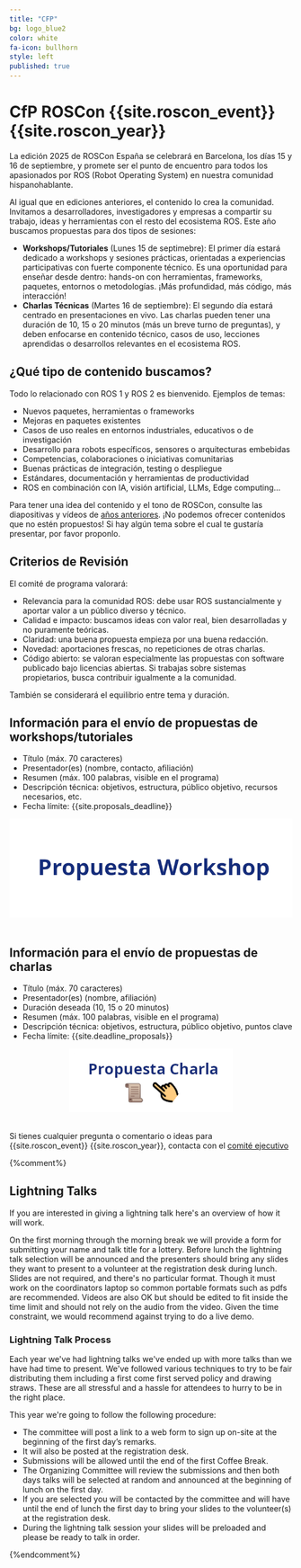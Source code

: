 ```yaml
---
title: "CFP"
bg: logo_blue2
color: white
fa-icon: bullhorn
style: left
published: true
---
```


# CfP ROSCon {{site.roscon_event}} {{site.roscon_year}} 


La edición 2025 de ROSCon España se celebrará en Barcelona, los días 15 y 16 de septiembre, y promete ser el punto de encuentro para todos los apasionados por ROS (Robot Operating System) en nuestra comunidad hispanohablante. 

Al igual que en ediciones anteriores, el contenido lo crea la comunidad. Invitamos a desarrolladores, investigadores y empresas a compartir su trabajo, ideas y herramientas con el resto del ecosistema ROS. Este año buscamos propuestas para dos tipos de sesiones: 
- **Workshops/Tutoriales** (Lunes 15 de septimebre): El primer día estará dedicado a workshops y sesiones prácticas, orientadas a experiencias participativas con fuerte componente técnico. Es una oportunidad para enseñar desde dentro: hands-on con herramientas, frameworks, paquetes, entornos o metodologías. ¡Más profundidad, más código, más interacción! 
- **Charlas Técnicas** (Martes 16 de septiembre): El segundo día estará centrado en presentaciones en vivo. Las charlas pueden tener una duración de 10, 15 o 20 minutos (más un breve turno de preguntas), y deben enfocarse en contenido técnico, casos de uso, lecciones aprendidas o desarrollos relevantes en el ecosistema ROS. 

## ¿Qué tipo de contenido buscamos? 

Todo lo relacionado con ROS 1 y ROS 2 es bienvenido. Ejemplos de temas: 

* Nuevos paquetes, herramientas o frameworks 
* Mejoras en paquetes existentes 
* Casos de uso reales en entornos industriales, educativos o de investigación 
* Desarrollo para robots específicos, sensores o arquitecturas embebidas 
* Competencias, colaboraciones o iniciativas comunitarias 
* Buenas prácticas de integración, testing o despliegue 
* Estándares, documentación y herramientas de productividad 
* ROS en combinación con IA, visión artificial, LLMs, Edge computing… 

Para tener una idea del contenido y el tono de ROSCon, consulte las diapositivas y vídeos de [años anteriores](https://www.youtube.com/@ROSConEspana).
¡No podemos ofrecer contenidos que no estén propuestos! Si hay algún tema sobre el cual te gustaría presentar, por favor proponlo.


## Criterios de Revisión
El comité de programa valorará: 

* Relevancia para la comunidad ROS: debe usar ROS sustancialmente y aportar valor a un público diverso y técnico. 
* Calidad e impacto: buscamos ideas con valor real, bien desarrolladas y no puramente teóricas. 
* Claridad: una buena propuesta empieza por una buena redacción. 
* Novedad: aportaciones frescas, no repeticiones de otras charlas. 
* Código abierto: se valoran especialmente las propuestas con software publicado bajo licencias abiertas. Si trabajas sobre sistemas propietarios, busca contribuir igualmente a la comunidad. 

También se considerará el equilibrio entre tema y duración. 

## Información para el envío de propuestas de workshops/tutoriales

* Título (máx. 70 caracteres) 
* Presentador(es) (nombre, contacto, afiliación) 
* Resumen (máx. 100 palabras, visible en el programa) 
* Descripción técnica: objetivos, estructura, público objetivo, recursos necesarios, etc. 
* Fecha límite: {{site.proposals_deadline}} 

<!-- <center>
<a href="https://forms.gle/5mdGtLXuq3f186r1A"><img src="./img/workshop.png" class="workshop-img" alt="Propuesta Workshop" style="width:30%"/></a>
</center> -->

<center>
<a href=""><img src="./img/workshop.png" class="workshop-img" alt="Propuesta Workshop"/></a>
</center>
<br>

## Información para el envío de propuestas de charlas

* Título (máx. 70 caracteres) 
* Presentador(es) (nombre, afiliación) 
* Duración deseada (10, 15 o 20 minutos) 
* Resumen (máx. 100 palabras, visible en el programa) 
* Descripción técnica: objetivos, estructura, público objetivo, puntos clave 
* Fecha límite: {{site.deadline_proposals}} 

<!-- <center>
<a href="https://forms.gle/4pRWU676JufvrMkD9"><img src="./img/charla.png" class="charla-img" alt="Propuesta Charla" style="width:30%"/></a>
</center> -->

<center>
<a href=""><img src="./img/charla.png" class="charla-img" alt="Propuesta Charla"/></a>
</center>


<br>

Si tienes cualquier pregunta o comentario o ideas para {{site.roscon_event}} {{site.roscon_year}}, contacta con el <a href="mailto:rosconferencespain@gmail.com">comité ejecutivo</a>

{%comment%}
## Lightning Talks

If you are interested in giving a lightning talk here's an overview of how it will work.

On the first morning through the morning break we will provide a form for submitting your name and talk title for a lottery.
Before lunch the lightning talk selection will be announced and the presenters should bring any slides they want to present to a volunteer at the registration desk during lunch.
Slides are not required, and there's no particular format.
Though it must work on the coordinators laptop so common portable formats such as pdfs are recommended.
Videos are also OK but should be edited to fit inside the time limit and should not rely on the audio from the video.
Given the time constraint, we would recommend against trying to do a live demo.

### Lightning Talk Process

Each year we've had lightning talks we've ended up with more talks than we have had time to present.
We've followed various techniques to try to be fair distributing them including a first come first served policy and drawing straws.
These are all stressful and a hassle for attendees to hurry to be in the right place.

This year we're going to follow the following procedure:
 * The committee will post a link to a web form to sign up on-site at the beginning of the first day’s remarks.
 * It will also be posted at the registration desk.
 * Submissions will be allowed until the end of the first Coffee Break.
 * The Organizing Committee will review the submissions and then both days talks will be selected at random and announced at the beginning of lunch on the first day.
 * If you are selected you will be contacted by the committee and will have until the end of lunch the first day to bring your slides to the volunteer(s) at the registration desk.
  * During the lightning talk session your slides will be preloaded and please be ready to talk in order.

{%endcomment%}
